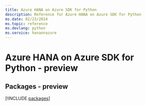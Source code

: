 ```yaml
---
title: Azure HANA on Azure SDK for Python
description: Reference for Azure HANA on Azure SDK for Python
ms.date: 02/23/2024
ms.topic: reference
ms.devlang: python
ms.service: hanaonazure
---
```

# Azure HANA on Azure SDK for Python - preview
## Packages - preview
[!INCLUDE [packages](hana-on-azure-index.md)]